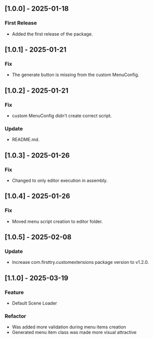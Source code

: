 ## [1.0.0] - 2025-01-18
### First Release
- Added the first release of the package.
## [1.0.1] - 2025-01-21
### Fix
- The generate button is missing from the custom MenuConfig.
## [1.0.2] - 2025-01-21
### Fix
- custom MenuConfig didn't create correct script.
### Update
- README.md.
## [1.0.3] - 2025-01-26
### Fix
- Changed to only editor execution in assembly.
## [1.0.4] - 2025-01-26
### Fix
- Moved menu script creation to editor folder.
## [1.0.5] - 2025-02-08
### Update
- Increase com.firsttry.customextensions package version to v1.2.0.
## [1.1.0] - 2025-03-19
### Feature
- Default Scene Loader
### Refactor
- Was added more validation during menu items creation
- Generated menu item class was made more visual attractive
